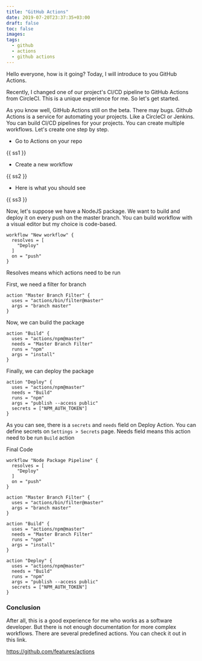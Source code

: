 ```yaml
---
title: "GitHub Actions"
date: 2019-07-20T23:37:35+03:00
draft: false
toc: false
images:
tags:
  - github
  - actions
  - github actions
---
```


Hello everyone, how is it going? Today, I will introduce to you GitHub Actions.

Recently, I changed one of our project's CI/CD pipeline to GitHub Actions from CircleCI. This is a unique experience for me. So let's get started.

As you know well, GitHub Actions still on the beta. There may bugs. Github Actions is a service for automating your projects. Like a CircleCI or Jenkins. You can build CI/CD pipelines for your projects. You can create multiple workflows. Let's create one step by step.

- Go to Actions on your repo

{{ ss1 }}

- Create a new workflow

{{ ss2 }}

- Here is what you should see

{{ ss3 }}

Now, let's suppose we have a NodeJS package. We want to build and deploy it on every push on the master branch. You can build workflow with a visual editor but my choice is code-based.

```
workflow "New workflow" {
  resolves = [
    "Deploy"
  ]
  on = "push"
}
```

Resolves means which actions need to be run

First, we need a filter for branch

```
action "Master Branch Filter" {
  uses = "actions/bin/filter@master"
  args = "branch master"
}
```

Now, we can build the package

```
action "Build" {
  uses = "actions/npm@master"
  needs = "Master Branch Filter"
  runs = "npm"
  args = "install"
}
```

Finally, we can deploy the package

```
action "Deploy" {
  uses = "actions/npm@master"
  needs = "Build"
  runs = "npm"
  args = "publish --access public"
  secrets = ["NPM_AUTH_TOKEN"]
}
```

As you can see, there is a `secrets` and `needs` field on Deploy Action. You can define secrets on `Settings > Secrets` page. Needs field means this action need to be run `Build` action

Final Code
```
workflow "Node Package Pipeline" {
  resolves = [
    "Deploy"
  ]
  on = "push"
}

action "Master Branch Filter" {
  uses = "actions/bin/filter@master"
  args = "branch master"
}

action "Build" {
  uses = "actions/npm@master"
  needs = "Master Branch Filter"
  runs = "npm"
  args = "install"
}

action "Deploy" {
  uses = "actions/npm@master"
  needs = "Build"
  runs = "npm"
  args = "publish --access public"
  secrets = ["NPM_AUTH_TOKEN"]
}
```

### Conclusion

After all, this is a good experience for me who works as a software developer. But there is not enough documentation for more complex workflows. There are several predefined actions. You can check it out in this link.

https://github.com/features/actions
